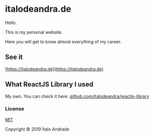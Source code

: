 # italodeandra.de

Hello.

This is my personal website.

Here you will get to know almost everything of my career.

## See it

[https://italodeandra.de](https://italodeandra.de)

## What ReactJS Library I used

My own. You can check it here: [github.com/italodeandra/reactjs-library](https://github.com/italodeandra/reactjs-library)

### License

[MIT](http://opensource.org/licenses/MIT "MIT")

Copyright © 2019 Ítalo Andrade
